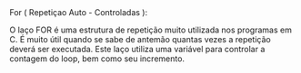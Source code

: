 ##
For ( Repetiçao Auto - Controladas ):

O laço FOR é uma estrutura de repetição muito utilizada nos programas em C. É muito útil quando se sabe de antemão quantas vezes a repetição deverá ser executada. Este laço utiliza uma variável para controlar a contagem do loop, bem como seu incremento.
##
